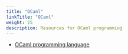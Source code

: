 ```yaml
---
title: "OCaml"
linkTitle: "OCaml"
weight: 25
description: Resources for OCaml programming
---
```


* [OCaml programming language](https://ocaml.org/)

